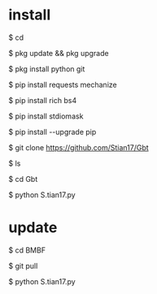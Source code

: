 # install

$ cd

$ pkg update && pkg upgrade

$ pkg install python git

$ pip install requests mechanize

$ pip install rich bs4

$ pip install stdiomask

$ pip install --upgrade pip

$ git clone https://github.com/Stian17/Gbt

$ ls

$ cd Gbt

$ python S.tian17.py

# update

$ cd BMBF

$ git pull

$ python S.tian17.py
